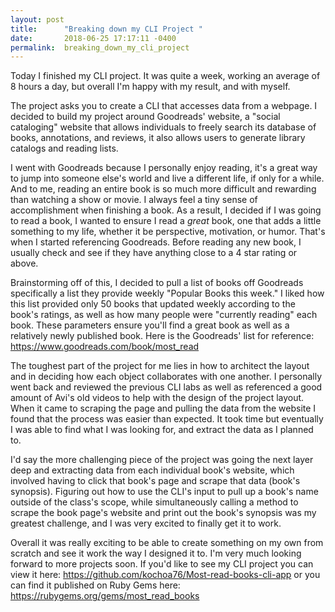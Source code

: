```yaml
---
layout: post
title:      "Breaking down my CLI Project "
date:       2018-06-25 17:17:11 -0400
permalink:  breaking_down_my_cli_project
---
```



Today I finished my CLI project. It was quite a week, working an average of 8 hours a day, but overall I'm happy with my result, and with myself. 

The project asks you to create a CLI that accesses data from a webpage.  I decided to build my project around Goodreads' website, a "social cataloging" website that allows individuals to freely search its database of books, annotations, and reviews, it also allows users to generate library catalogs and reading lists. 

I went with Goodreads because I personally enjoy reading, it's a great way to jump into someone else's world and live a different life, if only for a while. And to me, reading an entire book is so much more difficult and rewarding than watching a show or movie. I always feel a tiny sense of accomplishment when finishing a book. As a result, I decided if I was going to read a book, I wanted to ensure I read a *great* book, one that adds a little something to my life, whether it be perspective, motivation, or humor. That's when I started referencing Goodreads. Before reading any new book, I usually check and see if they have anything close to a 4 star rating or above. 

Brainstorming off of this, I decided to pull a list of books off Goodreads specifically a list they provide weekly "Popular Books this week." I liked how this list provided only 50 books that updated weekly according to the book's ratings,  as well as how many people were "currently reading" each book. These parameters ensure you'll find a great book as well as a relatively newly published book. Here is the Goodreads' list for reference: https://www.goodreads.com/book/most_read

The toughest part of the project for me lies in how to architect the layout and in deciding how each object collaborates with one another. I personally went back and reviewed the previous CLI labs as well as referenced a good amount of Avi's old videos to help with the design of the project layout. When it came to scraping the page and pulling the data from the website I found that the process was easier than expected. It took time but eventually I was able to find what I was looking for, and extract the data as I planned to. 

I'd say the more challenging piece of the project was going the next layer deep and extracting data from each individual book's website, which involved having to click that book's page and scrape that data (book's synopsis). Figuring out how to use the CLI's input to pull up a book's name outside of the class's scope, while simultaneously calling a method to scrape the book page's website and print out the book's synopsis was my greatest challenge, and I was very excited to finally get it to work. 

Overall it was really exciting to be able to create something on my own from scratch and see it work the way I designed it to.  I'm very much looking forward to more projects soon. If you'd like to see my CLI project you can view it here: https://github.com/kochoa76/Most-read-books-cli-app or you can find it published on Ruby Gems here: https://rubygems.org/gems/most_read_books






